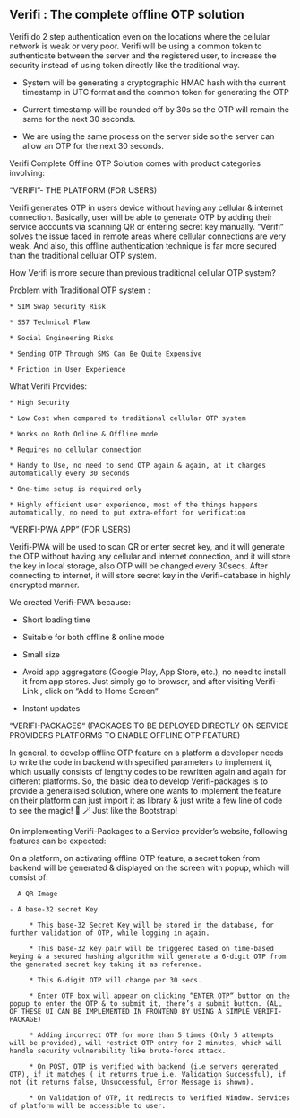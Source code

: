 ## Verifi : The complete offline OTP solution


Verifi do 2 step authentication even on the locations where the cellular network is weak or very poor. Verifi will be using a common token to authenticate between the server and the registered user, to increase the security instead of using token directly like the traditional way. 

- System will be generating a cryptographic HMAC hash with the current timestamp in UTC format and the common token for generating the OTP 

- Current timestamp will be rounded off by 30s so the OTP will remain the same for the next 30 seconds. 

- We are using the same process on the server side so the server can allow an OTP for the next 30 seconds.

Verifi Complete Offline OTP Solution comes with product categories involving:

“VERIFI”- THE PLATFORM (FOR USERS)

Verifi generates OTP in users device without having any cellular & internet connection. Basically, user will be able to generate OTP by adding their service accounts via scanning QR or entering secret key manually. “Verifi“ solves the issue faced in remote areas where cellular connections are very weak. And also, this offline authentication technique is far more secured than the traditional cellular OTP system. 

How Verifi is more secure than previous traditional cellular OTP system?

Problem with Traditional OTP system :

    * SIM Swap Security Risk

    * SS7 Technical Flaw

    * Social Engineering Risks

    * Sending OTP Through SMS Can Be Quite Expensive

    * Friction in User Experience

What Verifi Provides:

    * High Security

    * Low Cost when compared to traditional cellular OTP system

    * Works on Both Online & Offline mode

    * Requires no cellular connection

    * Handy to Use, no need to send OTP again & again, at it changes automatically every 30 seconds

    * One-time setup is required only

    * Highly efficient user experience, most of the things happens automatically, no need to put extra-effort for verification

“VERIFI-PWA APP” (FOR USERS)

Verifi-PWA will be used to scan QR or enter secret key, and it will generate the OTP without having any cellular and internet connection, and it will store the key in local storage, also OTP will be changed every 30secs. After connecting to internet, it will store secret key in the Verifi-database in highly encrypted manner.

We created Verifi-PWA because:

   * Short loading time

   * Suitable for both offline & online mode

   * Small size

   * Avoid app aggregators (Google Play, App Store, etc.), no need to install it from app stores. Just simply go to browser, and after visiting   Verifi-Link , click on “Add to Home Screen“ 

   * Instant updates





“VERIFI-PACKAGES“ (PACKAGES TO BE DEPLOYED DIRECTLY ON SERVICE PROVIDERS PLATFORMS TO ENABLE OFFLINE OTP FEATURE)

In general, to develop offline OTP feature on a platform a developer needs to write the code in backend with specified parameters to implement it, which usually consists of lengthy codes to be rewritten again and again for different platforms. So, the basic idea to develop Verifi-packages is to provide a generalised solution, where one wants to implement the feature on their platform can just import it as library & just write a few line of code to see the magic! 🎩 🪄 Just like the Bootstrap!

On implementing Verifi-Packages to a Service provider’s website, following features can be expected:

On a platform, on activating offline OTP feature, a secret token from backend will be generated & displayed on the screen with popup, which will consist of:

    - A QR Image

    - A base-32 secret Key

         * This base-32 Secret Key will be stored in the database, for further validation of OTP, while logging in again.

         * This base-32 key pair will be triggered based on time-based keying & a secured hashing algorithm will generate a 6-digit OTP from the generated secret key taking it as reference.

         * This 6-digit OTP will change per 30 secs.

         * Enter OTP box will appear on clicking “ENTER OTP“ button on the popup to enter the OTP & to submit it, there’s a submit button. (ALL OF THESE UI CAN BE IMPLEMENTED IN FRONTEND BY USING A SIMPLE VERIFI-PACKAGE)

         * Adding incorrect OTP for more than 5 times (Only 5 attempts will be provided), will restrict OTP entry for 2 minutes, which will handle security vulnerability like brute-force attack.

         * On POST, OTP is verified with backend (i.e servers generated OTP), if it matches ( it returns true i.e. Validation Successful), if not (it returns false, Unsuccessful, Error Message is shown).

         * On Validation of OTP, it redirects to Verified Window. Services of platform will be accessible to user.
